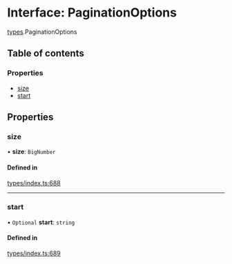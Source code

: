 # Interface: PaginationOptions

[types](../wiki/types).PaginationOptions

## Table of contents

### Properties

- [size](../wiki/types.PaginationOptions#size)
- [start](../wiki/types.PaginationOptions#start)

## Properties

### size

• **size**: `BigNumber`

#### Defined in

[types/index.ts:688](https://github.com/PolymathNetwork/polymesh-sdk/blob/c6fe1be3/src/types/index.ts#L688)

___

### start

• `Optional` **start**: `string`

#### Defined in

[types/index.ts:689](https://github.com/PolymathNetwork/polymesh-sdk/blob/c6fe1be3/src/types/index.ts#L689)
